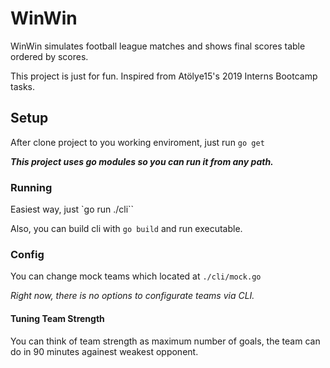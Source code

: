 # WinWin

WinWin simulates football league matches and shows final scores table ordered by scores.

This project is just for fun. Inspired from Atölye15's 2019 Interns Bootcamp tasks.

## Setup

After clone project to you working enviroment, just run `go get`

***This project uses go modules so you can run it from any path.***

### Running

Easiest way, just `go run ./cli``

Also, you can build cli with `go build` and run executable.

### Config

You can change mock teams which located at `./cli/mock.go`

*Right now, there is no options to configurate teams via CLI.*

#### Tuning Team Strength

You can think of team strength as maximum number of goals, the team can do in 90 minutes againest weakest opponent.
